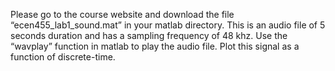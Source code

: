 Please go to the course website and download the file “ecen455_lab1_sound.mat” in your 
matlab directory. This is an audio file of 5 seconds duration and has a sampling frequency of 48 
khz. Use the “wavplay” function in matlab to play the audio file. Plot this signal as a function of 
discrete-time.
